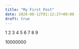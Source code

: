 ```yaml
---
title: "My First Post"
date: 2020-08-12T01:12:27+09:00
draft: true
---
```


1
2
3
4
5
6
7
8
9




























10000000